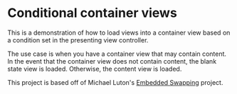 # Conditional container views
This is a demonstration of how to load views into a container view based on a
condition set in the presenting view controller.

The use case is when you have a container view that may contain content. In the
event that the container view does not contain content, the blank state view is
loaded. Otherwise, the content view is loaded. 

This project is based off of Michael Luton's [Embedded Swapping][swap] project.

[swap]: https://github.com/mluton/EmbeddedSwapping
